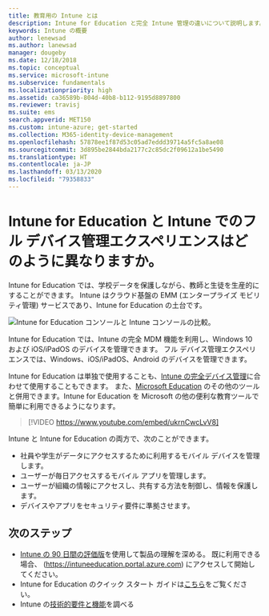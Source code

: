 ```yaml
---
title: 教育用の Intune とは
description: Intune for Education と完全 Intune 管理の違いについて説明します。
keywords: Intune の概要
author: lenewsad
ms.author: lanewsad
manager: dougeby
ms.date: 12/18/2018
ms.topic: conceptual
ms.service: microsoft-intune
ms.subservice: fundamentals
ms.localizationpriority: high
ms.assetid: ca36589b-804d-40b8-b112-9195d8897800
ms.reviewer: travisj
ms.suite: ems
search.appverid: MET150
ms.custom: intune-azure; get-started
ms.collection: M365-identity-device-management
ms.openlocfilehash: 57878ee1f87d53c05ad7eddd39714a5fc5a8ae08
ms.sourcegitcommit: 3d895be2844bda2177c2c85dc2f09612a1be5490
ms.translationtype: HT
ms.contentlocale: ja-JP
ms.lasthandoff: 03/13/2020
ms.locfileid: "79358833"
---
```

# <a name="how-is-intune-for-education-different-from-the-full-device-management-experience-in-intune"></a>Intune for Education と Intune でのフル デバイス管理エクスペリエンスはどのように異なりますか。

Intune for Education では、学校データを保護しながら、教師と生徒を生産的にすることができます。 Intune はクラウド基盤の EMM (エンタープライズ モビリティ管理) サービスであり、Intune for Education の土台です。

![Intune for Education コンソールと Intune コンソールの比較。](./media/introduction-intune-education/intune-azure-vs-intuneEDU.png)

Intune for Education では、Intune の完全 MDM 機能を利用し、Windows 10 および iOS/iPadOS のデバイスを管理できます。 フル デバイス管理エクスペリエンスでは、Windows、iOS/iPadOS、Android のデバイスを管理できます。  

Intune for Education は単独で使用することも、[Intune の完全デバイス管理](what-is-intune.md)に合わせて使用することもできます。 また、[Microsoft Education](https://microsoft.com/education) のその他のツールと併用できます。Intune for Education を Microsoft の他の便利な教育ツールで簡単に利用できるようになります。  

> [!VIDEO https://www.youtube.com/embed/ukrnCwcLvV8]

Intune と Intune for Education の両方で、次のことができます。
* 社員や学生がデータにアクセスするために利用するモバイル デバイスを管理します。
* ユーザーが毎日アクセスするモバイル アプリを管理します。
* ユーザーが組織の情報にアクセスし、共有する方法を制御し、情報を保護します。
* デバイスやアプリをセキュリティ要件に準拠させます。

## <a name="next-steps"></a>次のステップ
* [Intune の 90 日間の評価版](https://signup.microsoft.com/Signup?OfferId=5eec053c-cc40-4cd5-a06a-ea8d75cf2686&ali=1)を使用して製品の理解を深める。 既に利用できる場合、 (https://intuneeducation.portal.azure.com) にアクセスして開始してください。
* Intune for Education のクイック スタート ガイドは[こちら](/intune-education/what-is-express-configuration)をご覧ください。
* Intune の[技術的要件と機能](/intune/supported-devices-browsers)を調べる
